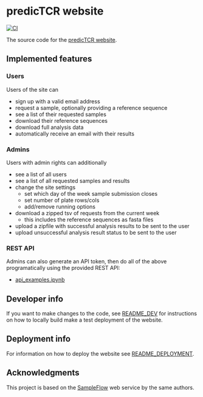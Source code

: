 # predicTCR website

[![CI](https://github.com/ssciwr/predicTCR/actions/workflows/ci.yml/badge.svg)](https://github.com/ssciwr/predicTCR/actions/workflows/ci.yml)

The source code for the [predicTCR website](https://predictcr.iwr.uni-heidelberg.de/).

## Implemented features

### Users

Users of the site can

- sign up with a valid email address
- request a sample, optionally providing a reference sequence
- see a list of their requested samples
- download their reference sequences
- download full analysis data
- automatically receive an email with their results

### Admins

Users with admin rights can additionally

- see a list of all users
- see a list of all requested samples and results
- change the site settings
  - set which day of the week sample submission closes
  - set number of plate rows/cols
  - add/remove running options
- download a zipped tsv of requests from the current week
  - this includes the reference sequences as fasta files
- upload a zipfile with successful analysis results to be sent to the user
- upload unsuccessful analysis result status to be sent to the user

### REST API

Admins can also generate an API token,
then do all of the above programatically using
the provided REST API:

- [api_examples.ipynb](https://github.com/ssciwr/predicTCR/blob/main/notebooks/api_examples.ipynb)

## Developer info

If you want to make changes to the code, see
[README_DEV](README_DEV.md)
for instructions on how to locally build make a test deployment of the website.

## Deployment info

For information on how to deploy the website see
[README_DEPLOYMENT](README_DEPLOYMENT.md).

## Acknowledgments

This project is based on the [SampleFlow](https://github.com/ssciwr/sample_flow) web service by the same authors.
